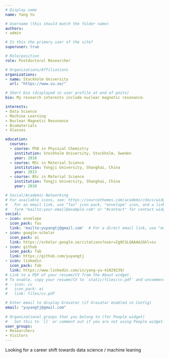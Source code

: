 ```yaml
---
# Display name
name: Yang Yu

# Username (this should match the folder name)
authors:
- admin

# Is this the primary user of the site?
superuser: true

# Role/position
role: Postdoctoral Researcher

# Organizations/Affiliations
organizations:
- name: Stockholm University
  url: "https://www.su.se/"

# Short bio (displayed in user profile at end of posts)
bio: My research interests include nuclear magnetic resonance.

interests:
- Data Science
- Machine Learning
- Nuclear Magnetic Resonance
- Biomaterials
- Glasses

education:
  courses:
  - course: PhD in Physical Chemistry
    institution: Stockholm University, Stockholm, Sweden
    year: 2018
  - course: MSc in Material Science
    institution: Tongji University, Shanghai, China
    year: 2013
  - course: BSc in Material Science
    institution: Tongji University, Shanghai, China
    year: 2010

# Social/Academic Networking
# For available icons, see: https://sourcethemes.com/academic/docs/widgets/#icons
#   For an email link, use "fas" icon pack, "envelope" icon, and a link in the
#   form "mailto:your-email@example.com" or "#contact" for contact widget.
social:
- icon: envelope
  icon_pack: fas
  link: 'mailto:yuyangtj@gmail.com'  # For a direct email link, use "mailto:test@example.org".
- icon: google-scholar
  icon_pack: ai
  link: https://scholar.google.se/citations?user=Zg0CSLQAAAAJ&hl=sv
- icon: github
  icon_pack: fab
  link: https://github.com/yuyangtj
- icon: linkedin
  icon_pack: fab
  link: https://www.linkedin.com/in/yang-yu-41029239/
# Link to a PDF of your resume/CV from the About widget.
# To enable, copy your resume/CV to `static/files/cv.pdf` and uncomment the lines below.  
# - icon: cv
#   icon_pack: ai
#   link: files/cv.pdf

# Enter email to display Gravatar (if Gravatar enabled in Config)
email: "yuyangtj@gmail.com"
  
# Organizational groups that you belong to (for People widget)
#   Set this to `[]` or comment out if you are not using People widget.  
user_groups:
- Researchers
- Visitors
---
```



Looking for a career shift towards data science / machine leaning
